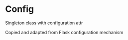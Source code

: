 Config
======


Singleton class with configuration attr

Copied and adapted from Flask configuration mechanism